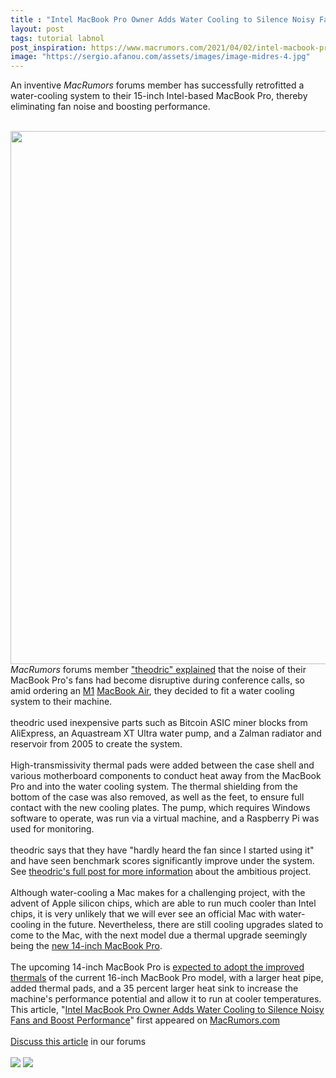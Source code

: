 ```yaml
---
title : "Intel MacBook Pro Owner Adds Water Cooling to Silence Noisy Fans and Boost Performance"
layout: post
tags: tutorial labnol
post_inspiration: https://www.macrumors.com/2021/04/02/intel-macbook-pro-owner-adds-water-cooling/
image: "https://sergio.afanou.com/assets/images/image-midres-4.jpg"
---
```


An inventive <em>MacRumors</em> forums member has successfully retrofitted a water-cooling system to their 15-inch Intel-based MacBook Pro, thereby eliminating fan noise and boosting performance.
<br/>

<br/>
<img src="https://images.macrumors.com/article-new/2021/04/watercooled-mbp-feature.jpg" alt="" width="1517" height="853" class="aligncenter size-full wp-image-792147" />
<br/>
<em>MacRumors</em> forums member <a href="https://forums.macrumors.com/threads/so-i-water-cooled-my-macbook-pro.2290339/">"theodric" explained</a> that the noise of their MacBook Pro's fans had become disruptive during conference calls, so amid ordering an <a href="https://www.macrumors.com/guide/m1/">M1</a> <a href="https://www.macrumors.com/roundup/macbook-air/">MacBook Air</a>, they decided to fit a water cooling system to their machine.
<br/>

<br/>
theodric used inexpensive parts such as Bitcoin ASIC miner blocks from AliExpress, an Aquastream XT Ultra water pump, and a Zalman radiator and reservoir from 2005 to create the system.
<br/>

<br/>
High-transmissivity thermal pads were added between the case shell and various motherboard components to conduct heat away from the MacBook Pro and into the water cooling system. The thermal shielding from the bottom of the case was also removed, as well as the feet, to ensure full contact with the new cooling plates. The pump, which requires Windows software to operate, was run via a virtual machine, and a Raspberry Pi was used for monitoring.
<br/>

<br/>
theodric says that they have "hardly heard the fan since I started using it" and have seen benchmark scores significantly improve under the system. See <a href="https://forums.macrumors.com/threads/so-i-water-cooled-my-macbook-pro.2290339/">theodric's full post for more information</a> about the ambitious project.
<br/>

<br/>
Although water-cooling a Mac makes for a challenging project, with the advent of Apple silicon chips, which are able to run much cooler than Intel chips, it is very unlikely that we will ever see an official Mac with water-cooling in the future. Nevertheless, there are still cooling upgrades slated to come to the Mac, with the next model due a thermal upgrade seemingly being the <a href="https://www.macrumors.com/guide/14-inch-macbook-pro/">new 14-inch MacBook Pro</a>.
<br/>

<br/>
The upcoming 14-inch MacBook Pro is <a href="https://www.macrumors.com/2021/01/15/new-macbook-pro-models-magsafe-ports/">expected to adopt the improved thermals</a> of the current 16-inch MacBook Pro model, with a larger heat pipe, added thermal pads, and a 35 percent larger heat sink to increase the machine's performance potential and allow it to run at cooler temperatures.<br/>This article, &quot;<a href="https://www.macrumors.com/2021/04/02/intel-macbook-pro-owner-adds-water-cooling/">Intel MacBook Pro Owner Adds Water Cooling to Silence Noisy Fans and Boost Performance</a>&quot; first appeared on <a href="https://www.macrumors.com">MacRumors.com</a><br/><br/><a href="https://forums.macrumors.com/threads/intel-macbook-pro-owner-adds-water-cooling-to-silence-noisy-fans-and-boost-performance.2290408/">Discuss this article</a> in our forums<br/><br/><div class="feedflare">
<a href="http://feeds.macrumors.com/~ff/MacRumors-All?a=Tvd8Lmn5AGk:KGM2kb42EA8:6W8y8wAjSf4"><img src="http://feeds.feedburner.com/~ff/MacRumors-All?d=6W8y8wAjSf4" border="0"></img></a> <a href="http://feeds.macrumors.com/~ff/MacRumors-All?a=Tvd8Lmn5AGk:KGM2kb42EA8:qj6IDK7rITs"><img src="http://feeds.feedburner.com/~ff/MacRumors-All?d=qj6IDK7rITs" border="0"></img></a>
</div><img src="http://feeds.feedburner.com/~r/MacRumors-All/~4/Tvd8Lmn5AGk" height="1" width="1" alt=""/>